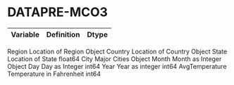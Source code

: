 # DATAPRE-MCO3

|Variable |	Definition	| Dtype |
|---------|-------------|-------|
Region	Location of Region	Object
Country	Location of Country	Object
State	Location of State	float64
City	Major Cities	Object
Month	Month as Integer	Object
Day	Day as Integer	int64
Year	Year as integer	int64
AvgTemperature	Temperature in Fahrenheit	int64
		
